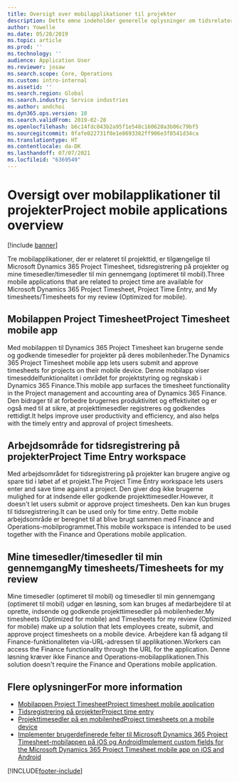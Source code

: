 ```yaml
---
title: Oversigt over mobilapplikationer til projekter
description: Dette emne indeholder generelle oplysninger om tidsrelaterede projektprogrammer til Microsoft Dynamics 365 Project Timesheet, tidsregistrering på projekter og mine timesedler/timesedler, der er tilgængelige på en mobilenhed.
author: Yowelle
ms.date: 05/28/2019
ms.topic: article
ms.prod: ''
ms.technology: ''
audience: Application User
ms.reviewer: josaw
ms.search.scope: Core, Operations
ms.custom: intro-internal
ms.assetid: ''
ms.search.region: Global
ms.search.industry: Service industries
ms.author: andchoi
ms.dyn365.ops.version: 10
ms.search.validFrom: 2019-02-28
ms.openlocfilehash: b6c14fdc043b2a95f1e548c160620a3b06c79bf5
ms.sourcegitcommit: 0fafe022731f0e1e8693382ff906e3f8541d34ca
ms.translationtype: HT
ms.contentlocale: da-DK
ms.lasthandoff: 07/07/2021
ms.locfileid: "6369549"
---
```

# <a name="project-mobile-applications-overview"></a><span data-ttu-id="0442f-103">Oversigt over mobilapplikationer til projekter</span><span class="sxs-lookup"><span data-stu-id="0442f-103">Project mobile applications overview</span></span>

[!include [banner](../includes/banner.md)]

<span data-ttu-id="0442f-104">Tre mobilapplikationer, der er relateret til projekttid, er tilgængelige til Microsoft Dynamics 365 Project Timesheet, tidsregistrering på projekter og mine timesedler/timesedler til min gennemgang (optimeret til mobil).</span><span class="sxs-lookup"><span data-stu-id="0442f-104">Three mobile applications that are related to project time are available for Microsoft Dynamics 365 Project Timesheet, Project Time Entry, and My timesheets/Timesheets for my review (Optimized for mobile).</span></span>

## <a name="project-timesheet-mobile-app"></a><span data-ttu-id="0442f-105">Mobilappen Project Timesheet</span><span class="sxs-lookup"><span data-stu-id="0442f-105">Project Timesheet mobile app</span></span>

<span data-ttu-id="0442f-106">Med mobilappen til Dynamics 365 Project Timesheet kan brugerne sende og godkende timesedler for projekter på deres mobilenheder.</span><span class="sxs-lookup"><span data-stu-id="0442f-106">The Dynamics 365 Project Timesheet mobile app lets users submit and approve timesheets for projects on their mobile device.</span></span> <span data-ttu-id="0442f-107">Denne mobilapp viser timeseddelfunktionalitet i området for projektstyring og regnskab i Dynamics 365 Finance.</span><span class="sxs-lookup"><span data-stu-id="0442f-107">This mobile app surfaces the timesheet functionality in the Project management and accounting area of Dynamics 365 Finance.</span></span> <span data-ttu-id="0442f-108">Den bidrager til at forbedre brugernes produktivitet og effektivitet og er også med til at sikre, at projekttimesedler registreres og godkendes rettidigt.</span><span class="sxs-lookup"><span data-stu-id="0442f-108">It helps improve user productivity and efficiency, and also helps with the timely entry and approval of project timesheets.</span></span>

## <a name="project-time-entry-workspace"></a><span data-ttu-id="0442f-109">Arbejdsområde for tidsregistrering på projekter</span><span class="sxs-lookup"><span data-stu-id="0442f-109">Project Time Entry workspace</span></span>

<span data-ttu-id="0442f-110">Med arbejdsområdet for tidsregistrering på projekter kan brugere angive og spare tid i løbet af et projekt.</span><span class="sxs-lookup"><span data-stu-id="0442f-110">The Project Time Entry workspace lets users enter and save time against a project.</span></span> <span data-ttu-id="0442f-111">Den giver dog ikke brugerne mulighed for at indsende eller godkende projekttimesedler.</span><span class="sxs-lookup"><span data-stu-id="0442f-111">However, it doesn't let users submit or approve project timesheets.</span></span> <span data-ttu-id="0442f-112">Den kan kun bruges til tidsregistrering.</span><span class="sxs-lookup"><span data-stu-id="0442f-112">It can be used only for time entry.</span></span> <span data-ttu-id="0442f-113">Dette mobile arbejdsområde er beregnet til at blive brugt sammen med Finance and Operations-mobilprogrammet.</span><span class="sxs-lookup"><span data-stu-id="0442f-113">This mobile workspace is intended to be used together with the Finance and Operations mobile application.</span></span>

## <a name="my-timesheetstimesheets-for-my-review"></a><span data-ttu-id="0442f-114">Mine timesedler/timesedler til min gennemgang</span><span class="sxs-lookup"><span data-stu-id="0442f-114">My timesheets/Timesheets for my review</span></span>

<span data-ttu-id="0442f-115">Mine timesedler (optimeret til mobil) og timesedler til min gennemgang (optimeret til mobil) udgør en løsning, som kan bruges af medarbejdere til at oprette, indsende og godkende projekttimesedler på mobilenheder.</span><span class="sxs-lookup"><span data-stu-id="0442f-115">My timesheets (Optimized for mobile) and Timesheets for my review (Optimized for mobile) make up a solution that lets employees create, submit, and approve project timesheets on a mobile device.</span></span> <span data-ttu-id="0442f-116">Arbejdere kan få adgang til Finance-funktionaliteten via-URL-adressen til applikationen.</span><span class="sxs-lookup"><span data-stu-id="0442f-116">Workers can access the Finance functionality through the URL for the application.</span></span> <span data-ttu-id="0442f-117">Denne løsning kræver ikke Finance and Operations-mobilapplikationen.</span><span class="sxs-lookup"><span data-stu-id="0442f-117">This solution doesn't require the Finance and Operations mobile application.</span></span>

## <a name="for-more-information"></a><span data-ttu-id="0442f-118">Flere oplysninger</span><span class="sxs-lookup"><span data-stu-id="0442f-118">For more information</span></span>

- [<span data-ttu-id="0442f-119">Mobilappen Project Timesheet</span><span class="sxs-lookup"><span data-stu-id="0442f-119">Project timesheet mobile application</span></span>](project-timesheet.md)
- [<span data-ttu-id="0442f-120">Tidsregistrering på projekter</span><span class="sxs-lookup"><span data-stu-id="0442f-120">Project time entry</span></span>]( project-time-entry-mobile-workspace.md)
- [<span data-ttu-id="0442f-121">Projekttimesedler på en mobilenhed</span><span class="sxs-lookup"><span data-stu-id="0442f-121">Project timesheets on a mobile device</span></span>](Mobile-timesheets.md)
- [<span data-ttu-id="0442f-122">Implementer brugerdefinerede felter til Microsoft Dynamics 365 Project Timesheet-mobilappen på iOS og Android</span><span class="sxs-lookup"><span data-stu-id="0442f-122">Implement custom fields for the Microsoft Dynamics 365 Project Timesheet mobile app on iOS and Android</span></span>](custom-fields-mobile.md)


[!INCLUDE[footer-include](../includes/footer-banner.md)]